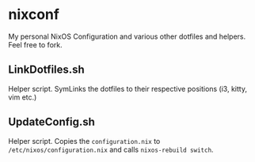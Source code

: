 # nixconf
My personal NixOS Configuration and various other dotfiles and helpers.
Feel free to fork.

## LinkDotfiles.sh
Helper script.
SymLinks the dotfiles to their respective positions (i3, kitty, vim etc.)

## UpdateConfig.sh
Helper script. 
Copies the `configuration.nix` to `/etc/nixos/configuration.nix` and calls `nixos-rebuild switch`.
